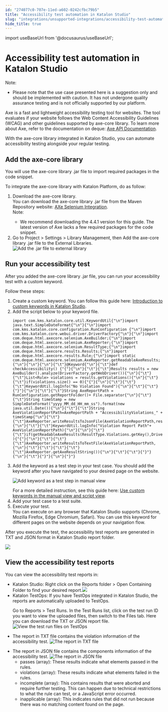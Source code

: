 ```yaml
---
id: "274077c0-707e-11ed-a602-0242cfbc79b5"
title: "Accessibility test automation in Katalon Studio"
slug: "integrations/unsupported-integrations/accessibility-test-automation-in-katalon-studio"
hide_title: true
---
```

import useBaseUrl from '@docusaurus/useBaseUrl';


# <a id="concept-8569" class="anchor_top_offset"/><a id="ariaid-title1" class="anchor_top_offset"/>Accessibility test automation in Katalon Studio

<div xmlns="http://www.w3.org/1999/xhtml" className="note note note_note"><span className="note__title">Note:</span> <ul className="ul"><li className="li"><p className="p">Please note that the use case presented here is a suggestion only and should be implemented with caution. It has not undergone quality assurance testing and is not officially supported by our platform.</p></li></ul></div>
<p xmlns="http://www.w3.org/1999/xhtml" className="p">Axe is a fast and lightweight accessibility testing tool for websites. The tool evaluates if your website follows the Web Content Accessibility Guidelines (WCAG) and other guidelines supported by axe-core library. To learn more about Axe, refer to the documentation on deque: <a className="xref j-external-link" href="https://www.deque.com/axe/core-documentation/api-documentation/#section-1-introduction" target="_blank">Axe API Documentation</a>.</p> 
<p xmlns="http://www.w3.org/1999/xhtml" className="p">With the axe-core library integrated in <span className="ph">Katalon Studio</span>, you can automate accessibility testing alongside your regular testing.</p> 

## <a id="task-4202" class="anchor_top_offset"/>Add the axe-core library

<section xmlns="http://www.w3.org/1999/xhtml" className="section context"><p className="p">You will use the axe-core library .jar file to import required packages in the code snippet.</p>To integrate the axe-core library with <span className="ph">Katalon Platform</span>, do as follow:</section> 
<ol xmlns="http://www.w3.org/1999/xhtml" className="ol steps"><li className="li step stepexpand"><span className="ph cmd">Download the axe-core library.</span><div className="itemgroup stepresult">You can download the axe-core library .jar file from the Maven Repository website: <a className="xref j-external-link" href="https://mvnrepository.com/artifact/com.deque.html.axe-core/selenium/4.4.1" target="_blank">AXe Selenium Integration</a>.<div className="note note note_note"><span className="note__title">Note:</span> <ul className="ul"><li className="li">We recommend downloading the 4.4.1 version for this guide. The latest  version of Axe lacks a few required packages for the code snippet.</li></ul></div></div></li><li className="li step stepexpand"><span className="ph cmd">Go to <span className="ph uicontrol">Project</span> &gt; <span className="ph uicontrol">Settings</span> &gt; <span className="ph uicontrol">Library Management</span>, then  <span className="ph uicontrol">Add</span> the axe-core library .jar file to the <span className="ph uicontrol">External Libraries</span>.</span><div className="itemgroup stepresult"><img className="image" width={700} src={useBaseUrl("/274cfae0-707e-11ed-a602-0242cfbc79b5.png")} alt="Add the .jar file to external library" /></div></li></ol> 

## <a id="task-1648" class="anchor_top_offset"/>Run your accessibility test

<section xmlns="http://www.w3.org/1999/xhtml" className="section context">After you added the axe-core library .jar file, you can run your accessibility test with a custom keyword.<p className="p">Follow these steps:</p></section> 
<ol xmlns="http://www.w3.org/1999/xhtml" className="ol steps"><li className="li step stepexpand"><span className="ph cmd">Create a custom keyword. You can follow this guide here: <a className="xref" href="/docs/create-tests/keywords/custom-keywords/introduction-to-custom-keywords-in-katalon-studio">Introduction to custom keywords in Katalon Studio</a>.</span></li><li className="li step stepexpand"><span className="ph cmd">Add the script below to your keyword file.</span><div className="itemgroup stepresult"><pre className="pre codeblock"><code>import com.kms.katalon.core.util.KeywordUtil{"\n"}import java.text.SimpleDateFormat{"\n"}{"\n"}import com.kms.katalon.core.configuration.RunConfiguration {"\n"}import com.kms.katalon.core.webui.driver.DriverFactory{"\n"}{"\n"}import com.deque.html.axecore.selenium.AxeBuilder;{"\n"}import com.deque.html.axecore.selenium.AxeReporter;{"\n"}import com.deque.html.axecore.selenium.ResultType;{"\n"}import com.deque.html.axecore.results.Results;{"\n"}import com.deque.html.axecore.results.Rule;{"\n"}import static com.deque.html.axecore.selenium.AxeReporter.getReadableAxeResults;{"\n"}{"\n"}{"\n"}{"\t"}@Keyword{"\n"}{"\t"}def checkAccessibility() {"{"}{"\n"}{"\t"}{"\t"}Results results = new AxeBuilder().analyze(DriverFactory.getWebDriver()){"\n"}{"\t"}{"\t"}List&lt;Rule&gt; violations = results.getViolations(){"\n"}{"\t"}{"\t"}if(violations.size() == 0){"{"}{"\n"}{"\t"}{"\t"}{"\t"}KeywordUtil.logInfo("No Violation Found"){"\n"}{"\t"}{"\t"}{"}"}{"\n"}{"\t"}{"\t"}String AxeReportPath = RunConfiguration.getReportFolder()+ File.separator{"\n"}{"\t"}{"\t"}String timeStamp = new SimpleDateFormat("yyyy_MM_dd_HH_mm_ss").format(new java.util.Date()){"\n"}{"\t"}{"\t"}String AxeViolationReportPath=AxeReportPath + "AccessibilityViolations_" + timeStamp{"\n"}{"\t"}{"\t"}AxeReporter.writeResultsToJsonFile(AxeViolationReportPath,results){"\n"}{"\t"}{"\t"}KeywordUtil.logInfo("Violation Report Path"+ AxeViolationReportPath){"\n"}{"\n"}{"\t"}{"\t"}if(getReadableAxeResults(ResultType.Violations.getKey(),DriverFactory.getWebDriver(),violations) ){"{"}{"\n"}{"\t"}{"\t"}{"\t"}AxeReporter.writeResultsToTextFile(AxeViolationReportPath,{"\n"}{"\t"}{"\t"}{"\t"}{"\t"}{"\t"}AxeReporter.getAxeResultString()){"\n"}{"\t"}{"\t"}{"}"}{"\n"}{"\t"}{"}"}{"\n"}{"}"}</code></pre></div></li><li className="li step stepexpand"><span className="ph cmd">Add the keyword as a test step in your test case. You should add the keyword after you have navigated to your desired page on the website. </span><div className="itemgroup stepresult"><p className="p"><img className="image" width={700} src={useBaseUrl("/26f3b750-707e-11ed-a602-0242cfbc79b5.png")} alt="Add keyword as a test step in manual view" /></p>For a more detailed instruction, see this guide here: <a className="xref" href="/docs/create-tests/keywords/custom-keywords/introduction-to-custom-keywords-in-katalon-studio#task-6812">Use custom keywords in the manual view and script view</a>.</div></li><li className="li step stepexpand"><span className="ph cmd">Add your test case to a test suite.</span></li><li className="li step stepexpand"><span className="ph cmd">Execute your test.</span><div className="itemgroup stepresult">You can execute on any browser that <span className="ph">Katalon Studio</span> supports (Chrome, Mozilla Firefox, Edge Chromium, Safari). You can use this keyword for different pages on the website depends on your navigation flow.</div></li></ol> 
<section xmlns="http://www.w3.org/1999/xhtml" className="section result">After you execute the test, the accessibility test reports are generated in TXT and JSON format in <span className="ph">Katalon Studio</span> report folder.<p className="p"><img className="image" width={700} src={useBaseUrl("/275e38f0-707e-11ed-a602-0242cfbc79b5.png")} /></p></section> 

## <a id="concept-2096" class="anchor_top_offset"/>View the accessibility test reports

<div xmlns="http://www.w3.org/1999/xhtml" className="p">You can view the accessibility test reports in: <ul className="ul"><li className="li"><span className="ph">Katalon Studio</span>: Right click on the <span className="ph uicontrol">Reports</span> folder &gt; <span className="ph uicontrol">Open Containing Folder</span> to find your desired report.<img className="image" width={500} src={useBaseUrl("/27662830-707e-11ed-a602-0242cfbc79b5.png")} /></li><li className="li"><span className="ph">Katalon TestOps</span>: If you have <span className="ph">TestOps</span>   integrated in <span className="ph">Katalon Studio</span>, the reports are automatically uploaded to <span className="ph">TestOps</span>.<p className="p">Go to <span className="ph uicontrol">Reports</span> &gt; <span className="ph uicontrol">Test Runs</span>. In the Test Runs list, click on the test run ID you want to view the uploaded files, then switch to the <span className="ph uicontrol">Files</span> tab. Here you can download the TXT or JSON report file.<img className="image" width={700} src={useBaseUrl("/2755ad70-707e-11ed-a602-0242cfbc79b5.png")} alt="View the test run files on TestOps" /></p></li></ul> </div>
<ul xmlns="http://www.w3.org/1999/xhtml" className="ul"><li className="li">The report in TXT file contains the violation information of the accessibility test. <img className="image" width={500} src={useBaseUrl("/2737c530-707e-11ed-a602-0242cfbc79b5.png")} alt="The report in TXT file" /></li></ul> 
<ul xmlns="http://www.w3.org/1999/xhtml" className="ul"><li className="li">The report in JSON file contains  the components information of the accessibility test. <img className="image" width={500} src={useBaseUrl("/271b1570-707e-11ed-a602-0242cfbc79b5.png")} alt="The report in JSON file" /><ul className="ul"><li className="li">passes (array): These results indicate what elements passed in the rules.</li><li className="li">violations (array): These results indicate what elements failed in the rules.</li><li className="li">incomplete (array): This contains results that were aborted and require further         testing. This can happen  due to technical restrictions to what the rule         can test, or a JavaScript error  occurred.</li><li className="li">inapplicable (array): This indicates rules that did not run because there was no         matching content  found on the page.</li></ul></li></ul> 

